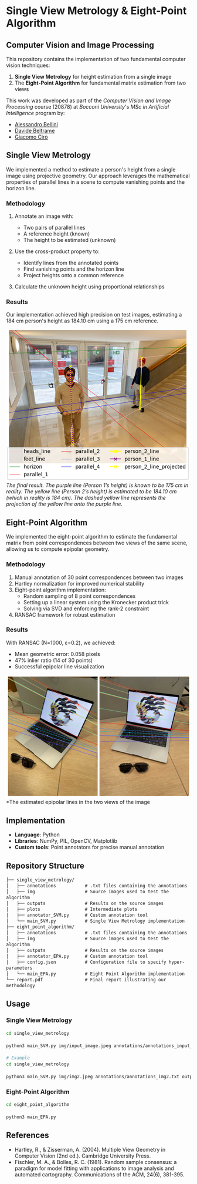 # Single View Metrology & Eight-Point Algorithm
## Computer Vision and Image Processing

This repository contains the implementation of two fundamental computer vision techniques:
1. **Single View Metrology** for height estimation from a single image
2. The **Eight-Point Algorithm** for fundamental matrix estimation from two views

This work was developed as part of the *Computer Vision and Image Processing* course (20878) at *Bocconi University*'s *MSc in Artificial Intelligence* program by:
- [Alessandro Bellini](https://github.com/alefrabel)
- [Davide Beltrame](https://github.com/davide-beltrame)
- [Giacomo Cirò](https://www.github.com/giacomo-ciro)

## Single View Metrology

We implemented a method to estimate a person's height from a single image using projective geometry. Our approach leverages the mathematical properties of parallel lines in a scene to compute vanishing points and the horizon line.

### Methodology

1. Annotate an image with:
   - Two pairs of parallel lines
   - A reference height (known)
   - The height to be estimated (unknown)

2. Use the cross-product property to:
   - Identify lines from the annotated points
   - Find vanishing points and the horizon line
   - Project heights onto a common reference

3. Calculate the unknown height using proportional relationships

### Results

Our implementation achieved high precision on test images, estimating a 184 cm person's height as 184.10 cm using a 175 cm reference.

![Single View Metrology Results](single-view-metrology/outputs/final.png) *The final result. The purple line (Person 1’s height) is known to be 175 cm in reality. The yellow line (Person 2’s height) is estimated to be 184.10 cm (which in reality is 184 cm). The dashed yellow line represents the projection of the yellow line onto the purple line.*

## Eight-Point Algorithm

We implemented the eight-point algorithm to estimate the fundamental matrix from point correspondences between two views of the same scene, allowing us to compute epipolar geometry.

### Methodology

1. Manual annotation of 30 point correspondences between two images
2. Hartley normalization for improved numerical stability
3. Eight-point algorithm implementation:
   - Random sampling of 8 point correspondences
   - Setting up a linear system using the Kronecker product trick
   - Solving via SVD and enforcing the rank-2 constraint
4. RANSAC framework for robust estimation

### Results

With RANSAC (N=1000, ε=0.2), we achieved:
- Mean geometric error: 0.058 pixels
- 47% inlier ratio (14 of 30 points)
- Successful epipolar line visualization

![Epipolar Lines](eight-point-algorithm/outputs/epipolar_giratina_occhiali_ransac.png) *The estimated epipolar lines in the two views of the image

## Implementation

- **Language**: Python
- **Libraries**: NumPy, PIL, OpenCV, Matplotlib
- **Custom tools**: Point annotators for precise manual annotation

## Repository Structure

```
├── single_view_metrology/
│   ├── annotations           # .txt files containing the annotations
│   ├── img                   # Source images used to test the algorithm
│   ├── outputs               # Results on the source images
│   ├── plots                 # Intermediate plots
│   ├── annotator_SVM.py      # Custom annotation tool
│   └── main_SVM.py           # Single View Metrology implementation
├── eight_point_algorithm/
│   ├── annotations           # .txt files containing the annotations
│   ├── img                   # Source images used to test the algorithm
│   ├── outputs               # Results on the source images
│   ├── annotator_EPA.py      # Custom annotation tool
│   ├── config.json           # Configuration file to specify hyper-parameters
│   └── main_EPA.py           # Eight Point Algorithm implementation
└── report.pdf                # Final report illustrating our methodology
```

## Usage

### Single View Metrology

```bash
cd single_view_metrology

python3 main_SVM.py img/input_image.jpeg annotations/annotations_input_image.txt outputs/output_image.jpeg <reference_length_in_cm>

# Example
cd single_view_metrology

python3 main_SVM.py img/img2.jpeg annotations/annotations_img2.txt outputs/output_img2.jpeg 175
```

### Eight-Point Algorithm

```bash
cd eight_point_algorithm

python3 main_EPA.py
```

## References

- Hartley, R., & Zisserman, A. (2004). Multiple View Geometry in Computer Vision (2nd ed.). Cambridge University Press.
- Fischler, M. A., & Bolles, R. C. (1981). Random sample consensus: a paradigm for model fitting with applications to image analysis and automated cartography. Communications of the ACM, 24(6), 381-395.
